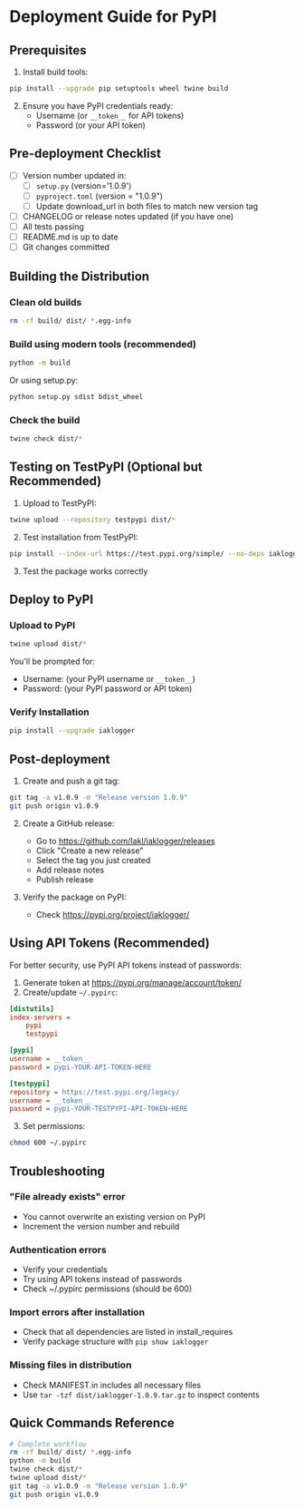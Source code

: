 # Deployment Guide for PyPI

## Prerequisites

1. Install build tools:
```bash
pip install --upgrade pip setuptools wheel twine build
```

2. Ensure you have PyPI credentials ready:
   - Username (or `__token__` for API tokens)
   - Password (or your API token)

## Pre-deployment Checklist

- [ ] Version number updated in:
  - [ ] `setup.py` (version='1.0.9')
  - [ ] `pyproject.toml` (version = "1.0.9")
  - [ ] Update download_url in both files to match new version tag
- [ ] CHANGELOG or release notes updated (if you have one)
- [ ] All tests passing
- [ ] README.md is up to date
- [ ] Git changes committed

## Building the Distribution

### Clean old builds
```bash
rm -rf build/ dist/ *.egg-info
```

### Build using modern tools (recommended)
```bash
python -m build
```

Or using setup.py:
```bash
python setup.py sdist bdist_wheel
```

### Check the build
```bash
twine check dist/*
```

## Testing on TestPyPI (Optional but Recommended)

1. Upload to TestPyPI:
```bash
twine upload --repository testpypi dist/*
```

2. Test installation from TestPyPI:
```bash
pip install --index-url https://test.pypi.org/simple/ --no-deps iaklogger
```

3. Test the package works correctly

## Deploy to PyPI

### Upload to PyPI
```bash
twine upload dist/*
```

You'll be prompted for:
- Username: (your PyPI username or `__token__`)
- Password: (your PyPI password or API token)

### Verify Installation
```bash
pip install --upgrade iaklogger
```

## Post-deployment

1. Create and push a git tag:
```bash
git tag -a v1.0.9 -m "Release version 1.0.9"
git push origin v1.0.9
```

2. Create a GitHub release:
   - Go to https://github.com/Iakl/iaklogger/releases
   - Click "Create a new release"
   - Select the tag you just created
   - Add release notes
   - Publish release

3. Verify the package on PyPI:
   - Check https://pypi.org/project/iaklogger/

## Using API Tokens (Recommended)

For better security, use PyPI API tokens instead of passwords:

1. Generate token at https://pypi.org/manage/account/token/
2. Create/update `~/.pypirc`:

```ini
[distutils]
index-servers =
    pypi
    testpypi

[pypi]
username = __token__
password = pypi-YOUR-API-TOKEN-HERE

[testpypi]
repository = https://test.pypi.org/legacy/
username = __token__
password = pypi-YOUR-TESTPYPI-API-TOKEN-HERE
```

3. Set permissions:
```bash
chmod 600 ~/.pypirc
```

## Troubleshooting

### "File already exists" error
- You cannot overwrite an existing version on PyPI
- Increment the version number and rebuild

### Authentication errors
- Verify your credentials
- Try using API tokens instead of passwords
- Check ~/.pypirc permissions (should be 600)

### Import errors after installation
- Check that all dependencies are listed in install_requires
- Verify package structure with `pip show iaklogger`

### Missing files in distribution
- Check MANIFEST.in includes all necessary files
- Use `tar -tzf dist/iaklogger-1.0.9.tar.gz` to inspect contents

## Quick Commands Reference

```bash
# Complete workflow
rm -rf build/ dist/ *.egg-info
python -m build
twine check dist/*
twine upload dist/*
git tag -a v1.0.9 -m "Release version 1.0.9"
git push origin v1.0.9
```
